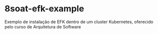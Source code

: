 # 8soat-efk-example
Exemplo de instalação de EFK dentro de um cluster Kubernetes, oferecido pelo curso de Arquitetura de Software

